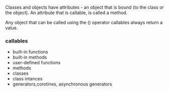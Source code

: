 

Classes and objects have attributes - an object that is bound (to the class or the object). An attribute that is callable, is called a method.

Any object that can be called using the () operator callables always return a value.

### callables
- built-in functions
- built-in methods
- user-defined functions
- methods
- classes
- class intances
- generators,corotines, asynchronous generators